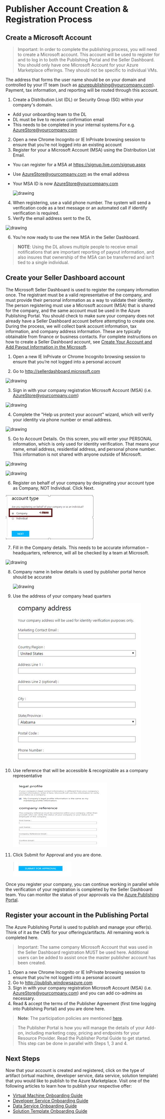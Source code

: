 <properties
   pageTitle="Creating and Registering Publisher Account Process"
   description="Detailed steps of creating an MSA account, establishing a seller profile, and registering as an Azure publisher."
   services="Azure Marketplace"
   documentationCenter=""
   authors="HannibalSII"
   manager=""
   editor=""/>

<tags
   ms.service="AzureStore"
   ms.devlang="en-us"
   ms.topic="Seller Account Creation and Registration"
   ms.tgt_pltfrm="Azure"
   ms.workload=""
   ms.date="09/09/2015"
   ms.author="hascipio"/>

# Publisher Account Creation & Registration Process
## Create a Microsoft Account
> Important: In order to complete the publishing process, you will need to create a Microsoft account. This account will be used to register for and to log in to both the Publishing Portal and the Seller Dashboard. You should only have one Microsoft Account for your Azure Marketplace offerings. They should not be specific to individual VMs.

The address that forms the user name should be on your domain and controlled by your IT team (such as azurepublishing@yourcompany.com). Payment, tax information, and reporting will be routed through this account.

1. Create a Distribution List (DL) or Security Group (SG) within your company's domain.
  - Add your onboarding team to the DL
  - DL must be live to receive confirmation email
  - This needs to be completed in your internal systems.For e.g. AzureStore@yourcompany.com
2. Open a new Chrome Incognito or IE InPrivate browsing session to ensure that you’re not logged into an existing account
3. Register for your a Microsoft Account (MSA) using the Distribution List Email.
 - You can register for a MSA at https://signup.live.com/signup.aspx
 - Use AzureStore@yourcompany.com as the email address
 - Your MSA ID is now AzureStore@yourcompany.com

    ![drawing][img-msalive]

4. When registering, use a valid phone number. The system will send a verification code as a text message or an automated call if identify verification is required.
5. Verify the email address sent to the DL

  ![drawing][img-email]

6. You’re now ready to use the new MSA in the Seller Dashboard.
>**NOTE**: Using the DL allows multiple people to receive email notifications that are important reporting of payout information, and also insures that ownership of the MSA can be transferred and isn’t tied to a single individual.

## Create your Seller Dashboard account
The Microsoft Seller Dashboard is used to register the company information once. The registrant must be a valid representative of the company, and must provide their personal information as a way to validate their identity. The person registering must use a Microsoft account (MSA) that is shared for the company, and the same account must be used in the Azure Publishing Portal. You should check to make sure your company does not already have a Seller Dashboard account before attempting to create one. During the process, we will collect bank account information, tax information, and company address information. These are typically obtainable from finance or business contacts. For complete instructions on how to create a Seller Dashboard account, see [Create Your Account and Add Payout Information in the Microsoft][link-msdndoc].

1. Open a new  IE InPrivate or Chrome Incognito browsing session to ensure that you’re not logged into a personal account

2. Go to http://sellerdashboard.microsoft.com

  ![drawing][img-sd-url]

3. Sign in with your company registration Microsoft Account (MSA) (i.e. AzureStore@yourcompany.com)

  ![drawing][img-signin]

4. Complete the "Help us protect your account" wizard, which will verify your identity via phone number or email address.

  ![drawing][img-verify]

5. Go to Account Details. On this screen, you will enter your PERSONAL information, which is only used for identity verification. That means your name, email address, residential address, and personal phone number. This information is not shared with anyone outside of Microsoft.

  ![drawing][img-sd-top]

  ![drawing][img-sd-info]

6. Register on behalf of your company by designating your account type as Company, NOT Individual. Click Next.

  ![drawing][img-sd-type]

7. Fill in the Company details. This needs to be accurate information – headquarters, reference, will all be checked by a team at Microsoft.

  ![drawing][img-sd-mktg1]

8. Company name in below details is used by publisher portal hence should be accurate

      ![drawing][img-sd-mktg2]
9. Use the address of your company head quarters

      ![drawing][img-sd-addr]
10. Use reference that will be accessible & recognizable as a company representative

      ![drawing][img-sd-legal]
11. Click Submit for Approval and you are done.

      ![drawing][img-sd-submit]

<!--
8. You must provide payout and tax information and submit it for validation. In order to add payout and tax information, go to Account > Payout & Tax and click Add. Enter your company's information. You will be required to provide a Tax Identification Number and other tax information matching the country in which your business is headquartered.
-->
Once you register your company, you can continue working in parallel while the verification of your registration is completed by the Seller Dashboard team. You can monitor the status of your approvals via the [Azure Publishing Portal][link-pubportal].

## Register your account in the Publishing Portal
The Azure Publishing Portal is used to publish and manage your offer(s). Think of it as the CMS for your offerings/artifacts. All remaining work is completed here.

> Important: The same company Microsoft Account that was used in the Seller Dashboard registration MUST be used here. Additional users can be added to assist once the master publisher account has been created.

1.	Open a new Chrome Incognito or IE InPrivate browsing session to ensure that you’re not logged into a personal account
2.	Go to http://publish.windowsazure.com
3.	 Sign in with your company registration Microsoft Account (MSA) (i.e. AzureStore@yourcompany.com) and you can add co-admins as necessary.
4.	Read & accept the terms of the Publisher Agreement (first time logging into Publishing Portal) and you are done here.
  > **Note**: The participation policies are mentioned [here](http://azure.microsoft.com/en-us/support/legal/marketplace/participation-policies/).

  > The Publisher Portal is how you will manage the details of your Add-on, including marketing copy, pricing and endpoints for your Resource Provider. Read the Publisher Portal Guide to get started. This step can be done in parallel with Steps 1, 3 and 4.


## Next Steps
Now that your account is created and registered, click on the type of artifact (virtual machine, developer service, data service, solution template) that you would like to publish to the Azure Marketplace. Visit one of the following articles to learn how to publish your respective offer:
 - [Virtual Machine Onboarding Guide][link-vm-guide]
 - [Developer Service Onboarding Guide][link-devsvc-guide]
 - [Data Service Onboarding Guide][link-datasvc-guide]
 - [Solution Template Onboarding Guide][link-template-guide]

[img-msalive]:media/marketplace-publishing-dev-services-pre-requisites-creating-msa-account-msa-live.jpg
[img-email]:media/marketplace-publishing-dev-services-pre-requisites-creating-msa-account-msa-verifyemail.jpg
[img-sd-url]:media/marketplace-publishing-dev-services-pre-requisites-seller-dashboard-incognito.jpg
[img-signin]:media/marketplace-publishing-dev-services-pre-requisites-seller-dashboard-login.jpg
[img-verify]:media/marketplace-publishing-dev-services-pre-requisites-seller-dashboard-verify.jpg
[img-sd-top]:media/marketplace-publishing-dev-services-pre-requisites-seller-dashboard-personal-acc-details.jpg
[img-sd-info]:media/marketplace-publishing-dev-services-pre-requisites-seller-dashboard-personal.jpg
[img-sd-type]:media/marketplace-publishing-dev-services-pre-requisites-seller-dashboard-personal-acc-type.JPG
[img-sd-mktg1]:media/marketplace-publishing-dev-services-pre-requisites-seller-dashboard-personal-comp-det1.jpg
[img-sd-mktg2]:media/marketplace-publishing-dev-services-pre-requisites-seller-dashboard-personal-comp-det2.jpg
[img-sd-addr]:media/marketplace-publishing-dev-services-pre-requisites-seller-dashboard-personal-comp-add.JPG
[img-sd-legal]:media/marketplace-publishing-dev-services-pre-requisites-seller-dashboard-personal-cmp.JPG
[img-sd-submit]:media/marketplace-publishing-dev-services-pre-requisites-seller-dashboard-approval.JPG



[0]: http://.
[link-msdndoc]: https://msdn.microsoft.com/en-us/library/jj552460.aspx
[link-sellerdashboard]: http://sellerdashboard.microsoft.com/
[link-pubportal]: https://publish.windowsazure.com
[link-devsvc-guide]: marketplace-publishing-dev-services-pre-requisites.md
[link-datasvc-guide]:.
[link-template-guide]:.
[link-vm-guide]:.

